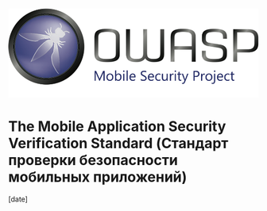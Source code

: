 # 
![OWASP LOGO](images/OWASP_logo.png)

# The Mobile Application Security Verification Standard (Стандарт проверки безопасности мобильных приложений)
[date]